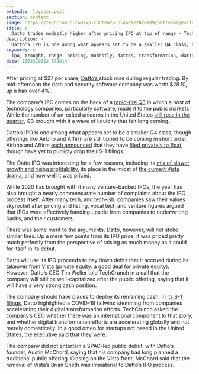 ```yaml
--- 
extends: _layouts.post 
section: content 
image: https://techcrunch.com/wp-content/uploads/2020/09/GettyImages-103399424.jpg?w=600 
title: > 
  Datto trades modestly higher after pricing IPO at top of range – TechCrunch 
description: > 
  Datto’s IPO is one among what appears set to be a smaller Q4 class, though offerings like Airbnb and Affirm are still tipped to be coming in short order.The Datto IPO was interesting for a few reasons, including its mix of slower growth and rising profitability, its place in the midst of the current Vista drama, and how well it was priced.Datto will use its IPO proceeds to pay down debts that it accrued during its takeover from Vista (private equity: a good deal for private equity).In its S-1 filings, Datto highlighted a COVID-19 tailwind stemming from companies accelerating their digital transformation efforts.Closing on the Vista front, McChord said that the removal of Vista’s Brian Sheth was immaterial to Datto’s IPO process. 
keywords: > 
  ipo, brought, range, pricing, modestly, dattos, transformation, datto, public, companies, united, vista, higher, techcrunch, company, trades 
date: 1603310252.6790144 
--- 
```

<div><p id="speakable-summary">After pricing at $27 per share, <a class="crunchbase-link" href="https://crunchbase.com/organization/datto" target="_blank">Datto&#8217;s </a> stock rose during regular trading. By mid-afternoon the data and security software company was worth $28.10, up a hair over 4%.</p>
<p>The company&#8217;s IPO comes on the back of a <a href="https://techcrunch.com/2020/08/25/everyone-filed-to-go-public-monday/">rapid-fire Q3</a> in which a host of technology companies, particularly software, made it to the public markets. While the number of un-exited unicorns in the United States <a href="https://techcrunch.com/2020/10/19/late-stage-deals-made-q3-2020-a-standout-vc-quarter-for-us-based-startups/">still rose in the quarter</a>, Q3 brought with it a wave of liquidity that felt long coming.</p>
<p>Datto&#8217;s IPO is one among what appears set to be a smaller Q4 class, though offerings like Airbnb and Affirm are still tipped to be coming in short order. Airbnb and Affirm <a href="https://techcrunch.com/2020/08/19/airbnb-has-confidentially-filed-to-go-public/#:~:text=In%20a%20turn%20of%20fortune,an%20IPO%20filing%20this%20month.">each announced</a> that they have <a href="https://techcrunch.com/2020/10/08/affirm-files-confidentially-to-go-public/">filed privately to float</a>, though have yet to publicly drop their S-1 filings.</p><p class="piano-inline-promo"></p>
<p>The Datto IPO was interesting for a few reasons, including its <a href="https://techcrunch.com/2020/10/21/lessons-from-dattos-ipo-pricing-and-revenue-multiple/">mix of slower growth and rising profitability</a>, its place in the midst of <a href="https://www.axios.com/vista-equity-robert-smith-sheth-f421c870-c11d-4f0e-9ba2-27cc1ec20a5b.html">the current Vista drama</a>, and how well it was priced.</p>
<p>While 2020 has brought with it many venture-backed IPOs, the year has also brought a nearly commensurate number of complaints about the IPO process itself. After many tech, and tech-ish, companies saw their values skyrocket after pricing and listing, vocal tech and venture figures argued that IPOs were effectively handing upside from companies to underwriting banks, and their customers.</p>
<p>There was some merit to the arguments. Datto, however, will not stoke similar fires. Up a mere few points from its IPO price, it was priced pretty much perfectly from the perspective of raising as much money as it could for itself in its debut.</p>
<p>Datto will use its IPO proceeds to pay down debts that it accrued during its takeover from Vista (private equity: a good deal for private equity). However, Datto&#8217;s CEO Tim Weller told TechCrunch in a call that the company will still be well-capitalized after the public offering, saying that it will have a very strong cash position.</p>
<p>The company should have places to deploy its remaining cash. In <a href="https://www.sec.gov/cgi-bin/browse-edgar?CIK=1724570&amp;owner=exclude">its S-1 filings</a>, Datto highlighted a COVID-19 tailwind stemming from companies accelerating their digital transformation efforts. TechCrunch asked the company&#8217;s CEO whether there was an international component to that story, and whether digital transformation efforts are accelerating globally and not merely domestically. In a good omen for startups not based in the United States, the executive said that they were.</p>
<p>The company did not entertain a SPAC-led public debut, with Datto&#8217;s founder, Austin McChord, saying that his company had long planned a traditional public offering. Closing on the Vista front, McChord said that the removal of Vista&#8217;s Brian Sheth was immaterial to Datto&#8217;s IPO process.</p>
</div>